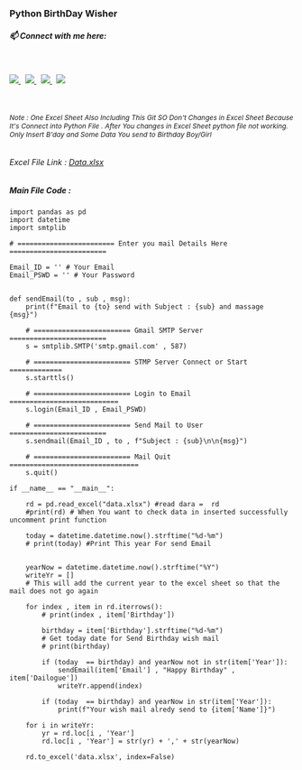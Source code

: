 ### Python BirthDay Wisher

##### 📫 Connect with me here:<br />
 <br />
 <p>
  <a href="https://www.instagram.com/princu09">
    <img src="https://img.shields.io/badge/princu.09-386938188?style=flat&logo=instagram&color=black">
  </a> &nbsp; 
  <a href="https://twitter.com/princu09">
    <img src="https://img.shields.io/badge/@princu09-30302f?style=flat&logo=twitter&color=black">
  </a>&nbsp; 
  <a href="https://github.com/princu09">
    <img src="https://img.shields.io/badge/@princu09-30302f?style=flat&logo=github&color=black">
  </a>&nbsp;
    <a href="https://www.t.me/proghub09">
    <img src="https://img.shields.io/badge/ProgHub09-386938188?style=flat&logo=telegram&color=black">
  </a>
</p>


<br>

###### <p style="font-size:12px"> Note : One Excel Sheet Also Including This Git SO Don't Changes in Excel Sheet Because It's Connect into Python File . After You changes in Excel Sheet python file not working. Only Insert B'day and Some Data You send to Birthday Boy/Girl</p>

###### Excel File Link : <a href="data.xlsx">Data.xlsx</a>

##### Main File Code :

```
import pandas as pd
import datetime
import smtplib

# ======================== Enter you mail Details Here ========================

Email_ID = '' # Your Email
Email_PSWD = '' # Your Password


def sendEmail(to , sub , msg):
    print(f"Email to {to} send with Subject : {sub} and massage {msg}")
    
    # ======================== Gmail SMTP Server ========================
    s = smtplib.SMTP('smtp.gmail.com' , 587)
    
    # ======================== STMP Server Connect or Start =============
    s.starttls()

    # ======================== Login to Email ===========================
    s.login(Email_ID , Email_PSWD)
    
    # ======================== Send Mail to User ========================
    s.sendmail(Email_ID , to , f"Subject : {sub}\n\n{msg}")
    
    # ======================== Mail Quit ================================
    s.quit()

if __name__ == "__main__":

    rd = pd.read_excel("data.xlsx") #read dara =  rd
    #print(rd) # When You want to check data in inserted successfully uncomment print function
    
    today = datetime.datetime.now().strftime("%d-%m")
    # print(today) #Print This year For send Email


    yearNow = datetime.datetime.now().strftime("%Y")
    writeYr = []
    # This will add the current year to the excel sheet so that the mail does not go again

    for index , item in rd.iterrows():
        # print(index , item['Birthday'])

        birthday = item['Birthday'].strftime("%d-%m")
        # Get today date for Send Birthday wish mail
        # print(birthday)

        if (today  == birthday) and yearNow not in str(item['Year']):
            sendEmail(item['Email'] , "Happy Birthday" , item['Dailogue'])
            writeYr.append(index)

        if (today  == birthday) and yearNow in str(item['Year']):
            print(f"Your wish mail alredy send to {item['Name']}")
    
    for i in writeYr:
        yr = rd.loc[i , 'Year']
        rd.loc[i , 'Year'] = str(yr) + ',' + str(yearNow)

    rd.to_excel('data.xlsx', index=False)
```
